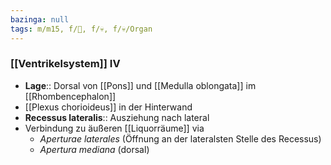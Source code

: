 ```yaml
---
bazinga: null
tags: m/m15, f/🧠, f/💀, f/💀/Organ
---
```

### [[Ventrikelsystem]] IV
- **Lage**:: Dorsal von [[Pons]] und [[Medulla oblongata]] im [[Rhombencephalon]]
- [[Plexus chorioideus]] in der Hinterwand
- **Recessus lateralis**:: Ausziehung nach lateral
- Verbindung zu äußeren [[Liquorräume]] via
	- *Aperturae laterales* (Öffnung an der lateralsten Stelle des Recessus)
	- *Apertura mediana* (dorsal)